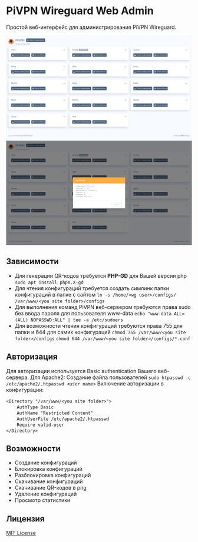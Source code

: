 # PiVPN Wireguard Web Admin

Простой веб-интерфейс для администрирования PiVPN Wireguard.

<img src="screenshots/screen_1.png" width="510">
<img src="screenshots/screen_2.png" width="510">

## Зависимости

 - Для генерации QR-кодов требуется **PHP-GD** для Вашей версии php `sudo apt install phpX.X-gd`
 - Для чтения конфигураций требуется создать симлинк папки конфигураций в папке с сайтом `ln -s /home/<wg user>/configs/ /var/www/<you site folder>/configs`
 - Для выполнения команд PiVPN веб-сервером требуются права sudo без ввода пароля для пользователя www-data `echo "www-data ALL=(ALL) NOPASSWD:ALL" | tee -a /etc/sudoers`
 - Для возможности чтения конфигураций требуются права 755 для папки и 644 для самих конфигураций `chmod 755 /var/www/<you site folder>/configs` `chmod 644 /var/www/<you site folder>/configs/*.conf`

## Авторизация

Для авторизации используется Basic authentication Вашего веб-сервера. Для Apache2: Создание файла пользователей `sudo htpasswd -c /etc/apache2/.htpasswd <user name>`
Включение авторизации в конфигурации:

    <Directory "/var/www/<you site folder>">
        AuthType Basic
        AuthName "Restricted Content"
        AuthUserFile /etc/apache2/.htpasswd
        Require valid-user
    </Directory>

## Возможности

 - Создание конфигураций
 - Блокировка конфигураций
 - Разблокировка конфигураций
 - Скачивание конфигураций
 - Скачивание QR-кодов в png
 - Удаление конфигураций
 - Просмотр статистики

 ## Лицензия

 [MIT License](https://codeberg.org/rkozlov/pivpn-wireguard-webadmin/src/branch/main/LICENSE)

